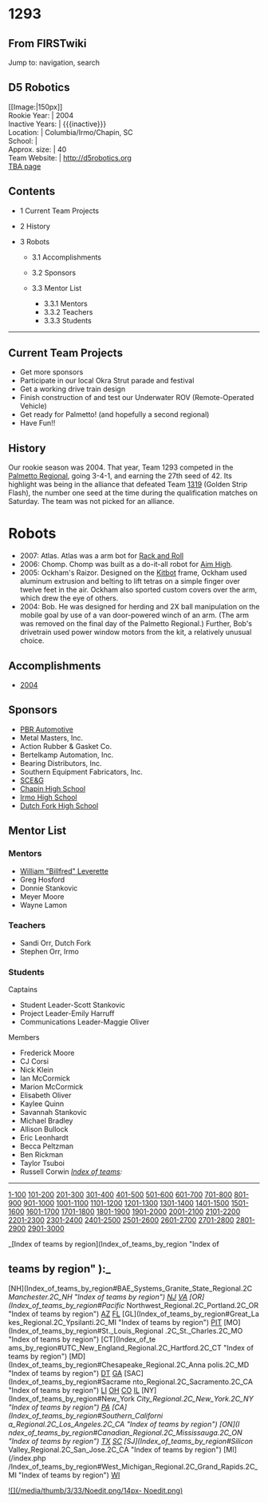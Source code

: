 # 1293

## From FIRSTwiki

Jump to: navigation, search

## D5 Robotics

[[Image:|150px]]<br>
Rookie Year: | 2004<br>
Inactive Years: | {{{inactive}}}<br>
Location: | Columbia/Irmo/Chapin, SC<br>
School: |<br>
Approx. size: | 40<br>
Team Website: | <http://d5robotics.org><br>
[TBA page](http://www.thebluealliance.net/tbatv/team.php?team=1293 "http://www.thebluealliance.net/tbatv/team.php?team=1293")

## Contents

- 1 Current Team Projects
- 2 History
- 3 Robots

  - 3.1 Accomplishments
  - 3.2 Sponsors
  - 3.3 Mentor List

    - 3.3.1 Mentors
    - 3.3.2 Teachers
    - 3.3.3 Students

--------------------------------------------------------------------------------

## Current Team Projects

- Get more sponsors
- Participate in our local Okra Strut parade and festival
- Get a working drive train design
- Finish construction of and test our Underwater ROV (Remote-Operated Vehicle)
- Get ready for Palmetto! (and hopefully a second regional)
- Have Fun!!

## History

Our rookie season was 2004\. That year, Team 1293 competed in the [Palmetto Regional](Palmetto_Regional "Palmetto Regional"), going 3-4-1, and earning the 27th seed of 42\. Its highlight was being in the alliance that defeated Team [1319](1319 "1319") (Golden Strip Flash), the number one seed at the time during the qualification matches on Saturday. The team was not picked for an alliance.

# Robots

- 2007: Atlas. Atlas was a arm bot for [Rack and Roll](Rack_and_Roll "Rack and Roll")
- 2006: Chomp. Chomp was built as a do-it-all robot for [Aim High](aim-high).
- 2005: Ockham's Raizor. Designed on the [Kitbot](/index.php?title=Kitbot&action=edit "Kitbot") frame, Ockham used aluminum extrusion and belting to lift tetras on a simple finger over twelve feet in the air. Ockham also sported custom covers over the arm, which drew the eye of others.
- 2004: Bob. He was designed for herding and 2X ball manipulation on the mobile goal by use of a van door-powered winch of an arm. (The arm was removed on the final day of the Palmetto Regional.) Further, Bob's drivetrain used power window motors from the kit, a relatively unusual choice.

## Accomplishments

- [2004](1293_in_2004 "1293 in 2004")

## Sponsors

- [PBR Automotive](http://www.pbr.com.au "http://www.pbr.com.au")
- Metal Masters, Inc.
- Action Rubber & Gasket Co.
- Bertelkamp Automation, Inc.
- Bearing Distributors, Inc.
- Southern Equipment Fabricators, Inc.
- [SCE&G](http://www.scana.com/SCEG/default.htm "http://www.scana.com/SCEG/default.htm")
- [Chapin High School](http://www.lex5.k12.sc.us/chs/ "http://www.lex5.k12.sc.us/chs/")
- [Irmo High School](http://www.lex5.k12.sc.us/ihs/ "http://www.lex5.k12.sc.us/ihs/")
- [Dutch Fork High School](http://www.lex5.k12.sc.us/dfhs/ "http://www.lex5.k12.sc.us/dfhs/")

## Mentor List

### Mentors

- [William "Billfred" Leverette](User:Billfred "User:Billfred")
- Greg Hosford
- Donnie Stankovic
- Meyer Moore
- Wayne Lamon

### Teachers

- Sandi Orr, Dutch Fork
- Stephen Orr, Irmo

### Students

Captains

- Student Leader-Scott Stankovic
- Project Leader-Emily Harruff
- Communications Leader-Maggie Oliver

Members

- Frederick Moore
- CJ Corsi
- Nick Klein
- Ian McCormick
- Marion McCormick
- Elisabeth Oliver
- Kaylee Quinn
- Savannah Stankovic
- Michael Bradley
- Allison Bullock
- Eric Leonhardt
- Becca Peltzman
- Ben Rickman
- Taylor Tsuboi
- Russell Corwin _[Index of teams](Index_of_teams "Index of teams"):_

--------------------------------------------------------------------------------

[1-100](Index_of_teams#1-100 "Index of teams") [101-200](Index_of_teams#101-200 "Index of teams") [201-300](Index_of_teams#201-300 "Index of teams") [301-400](Index_of_teams#301-400 "Index of teams") [401-500](Index_of_teams#401-500 "Index of teams") [501-600](Index_of_teams#501-600 "Index of teams") [601-700](Index_of_teams#601-700 "Index of teams") [701-800](Index_of_teams#701-800 "Index of teams") [801-900](Index_of_teams#801-900 "Index of teams") [901-1000](Index_of_teams#901-1000 "Index of teams") [1001-1100](Index_of_teams#1001-1100 "Index of teams") [1101-1200](Index_of_teams#1101-1200 "Index of teams") [1201-1300](Index_of_teams#1201-1300 "Index of teams") [1301-1400](Index_of_teams#1301-1400 "Index of teams") [1401-1500](Index_of_teams#1401-1500 "Index of teams") [1501-1600](Index_of_teams#1501-1600 "Index of teams") [1601-1700](Index_of_teams#1601-1700 "Index of teams") [1701-1800](Index_of_teams#1701-1800 "Index of teams") [1801-1900](Index_of_teams#1801-1900 "Index of teams") [1901-2000](Index_of_teams#1901-2000 "Index of teams") [2001-2100](Index_of_teams#2001-2100 "Index of teams") [2101-2200](Index_of_teams#2101-2200 "Index of teams") [2201-2300](Index_of_teams#2201-2300 "Index of teams") [2301-2400](Index_of_teams#2301-2400 "Index of teams") [2401-2500](Index_of_teams#2401-2500 "Index of teams") [2501-2600](Index_of_teams#2501-2600 "Index of teams") [2601-2700](Index_of_teams#2601-2700 "Index of teams") [2701-2800](Index_of_teams#2701-2800 "Index of teams") [2801-2900](Index_of_teams#2801-2900 "Index of teams") [2901-3000](Index_of_teams#2901-3000 "Index of teams")

_[Index of teams by region](Index_of_teams_by_region "Index of

## teams by region" ):_

[NH](Index_of_teams_by_region#BAE_Systems_Granite_State_Regional.2C
_Manchester.2C_NH "Index of teams by region") [NJ](Index_of_teams_by_region#New_Jersey_Regional.2C_Trenton.2C_NJ "Index of teams by region") [VA](Index_of_teams_by_region#NASA.2FVCU_Regional.2C_Richmond.2C_VA "Index of teams by region") [OR](Index_of_teams_by_region#Pacific_
Northwest_Regional.2C_Portland.2C_OR "Index of teams by region") [AZ](Index_of_teams_by_region#Arizona_Regional.2C_Phoenix.2C_AZ "Index of teams by region") [FL](Index_of_teams_by_region#Florida_Regional.2C_Orlando.2C_FL "Index of teams by region") [GL](Index_of_teams_by_region#Great_La
kes_Regional.2C_Ypsilanti.2C_MI "Index of teams by region") [PIT](Index_of_teams_by_region#Pittsburgh_Regional.2C_Pittsburgh.2C_PA "Index of
teams by region") [MO](Index_of_teams_by_region#St._Louis_Regional
.2C_St._Charles.2C_MO "Index of teams by region") [CT](Index_of_te
ams_by_region#UTC_New_England_Regional.2C_Hartford.2C_CT "Index of teams by
region") [MD](Index_of_teams_by_region#Chesapeake_Regional.2C_Anna
polis.2C_MD "Index of teams by region") [DT](Index_of_teams_by_region#Detroit_Regional.2C_Detroit.2C_MI "Index of teams by region") [GA](Index_of_teams_by_region#Peachtree_Regional.2C_Duluth.2C_GA "Index of teams by region") [SAC](Index_of_teams_by_region#Sacrame
nto_Regional.2C_Sacramento.2C_CA "Index of teams by region") [LI](Index_of_teams_by_region#SBPLI_Long_Island_Regional.2C_Brentwood.2C_NY "Index
of teams by region") [OH](Index_of_teams_by_region#Buckeye_Regional.2C_Cleveland.2C_OH "Index of teams by region") [CO](Index_of_teams_by_region#Colorado_Regional.2C_Denver.2C_CO "Index of teams by region") [IL](Index_of_teams_by_region#Midwest_Regional.2C_Evanston.2C_IL "Index of teams by region") [NY](Index_of_teams_by_region#New_York
_City_Regional.2C_New_York.2C_NY "Index of teams by region") [PA](Index_of_teams_by_region#Philadelphia_Regional.2C_Philadelphia.2C_PA "Index of
teams by region") [CA](Index_of_teams_by_region#Southern_Californi
a_Regional.2C_Los_Angeles.2C_CA "Index of teams by region") [ON](I
ndex_of_teams_by_region#Canadian_Regional.2C_Mississauga.2C_ON "Index of teams
by region") [TX](Index_of_teams_by_region#Lone_Star_Regional.2C_Houston.2C_TX "Index of teams by region") [SC](Index_of_teams_by_region#Palmetto_Regional.2C_Columbia.2C_SC "Index of teams by region") [SJ](Index_of_teams_by_region#Silicon_
Valley_Regional.2C_San_Jose.2C_CA "Index of teams by region") [MI](/index.php
/Index_of_teams_by_region#West_Michigan_Regional.2C_Grand_Rapids.2C_MI "Index
of teams by region") [WI](Index_of_teams_by_region#Wisconsin_Regional.2C_Milwaukee.2C_WI "Index of teams by region")

[![](/media/thumb/3/33/Noedit.png/14px-
Noedit.png)](Image:Noedit.png)
